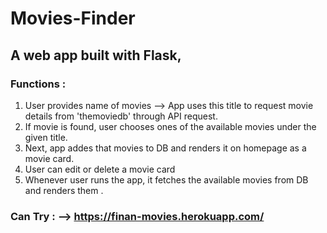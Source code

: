# Movies-Finder 

## A web app built with Flask, 

### Functions : 

1. User provides name of movies --> App uses this title to request movie details from 'themoviedb' through API request. 
2. If movie is found, user chooses ones of the available movies under the given title. 
3. Next, app addes that movies to DB and renders it on homepage as a movie card. 
4. User can edit or delete a movie card 
5. Whenever user runs the app, it fetches the available movies from DB and renders them . 

### Can Try : --> https://finan-movies.herokuapp.com/
